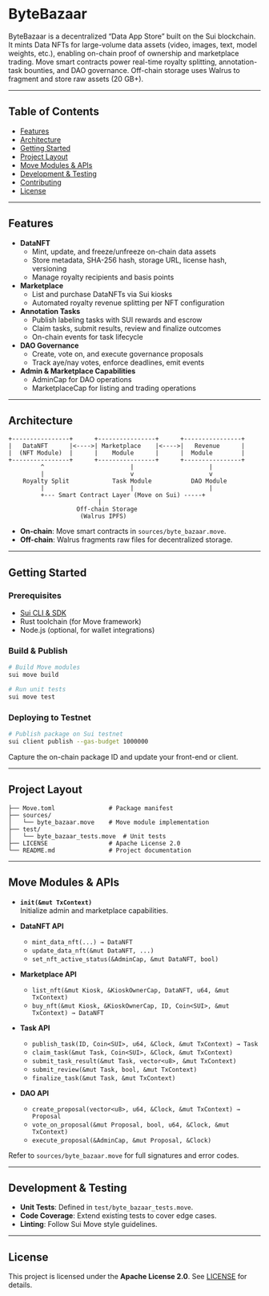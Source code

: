 # ByteBazaar

ByteBazaar is a decentralized “Data App Store” built on the Sui blockchain. It mints Data NFTs for large-volume data assets (video, images, text, model weights, etc.), enabling on-chain proof of ownership and marketplace trading. Move smart contracts power real-time royalty splitting, annotation-task bounties, and DAO governance. Off-chain storage uses Walrus to fragment and store raw assets (20 GB+).

---

## Table of Contents

- [Features](#features)  
- [Architecture](#architecture)  
- [Getting Started](#getting-started)  
- [Project Layout](#project-layout)  
- [Move Modules & APIs](#move-modules--apis)  
- [Development & Testing](#development--testing)  
- [Contributing](#contributing)  
- [License](#license)  

---

## Features

- **DataNFT**  
  - Mint, update, and freeze/unfreeze on-chain data assets  
  - Store metadata, SHA-256 hash, storage URL, license hash, versioning  
  - Manage royalty recipients and basis points  
- **Marketplace**  
  - List and purchase DataNFTs via Sui kiosks  
  - Automated royalty revenue splitting per NFT configuration  
- **Annotation Tasks**  
  - Publish labeling tasks with SUI rewards and escrow  
  - Claim tasks, submit results, review and finalize outcomes  
  - On-chain events for task lifecycle  
- **DAO Governance**  
  - Create, vote on, and execute governance proposals  
  - Track aye/nay votes, enforce deadlines, emit events  
- **Admin & Marketplace Capabilities**  
  - AdminCap for DAO operations  
  - MarketplaceCap for listing and trading operations  

---

## Architecture

```
+----------------+      +----------------+      +----------------+
|   DataNFT      |<---->| Marketplace    |<---->|   Revenue      |
|  (NFT Module)  |      |    Module      |      |  Module        |
+----------------+      +----------------+      +----------------+
         ^                        |                     |
         |                        v                     v
    Royalty Split            Task Module           DAO Module
         |                        |                     |
         +--- Smart Contract Layer (Move on Sui) -----+
                         |
                   Off-chain Storage
                    (Walrus IPFS)
```

- **On-chain**: Move smart contracts in `sources/byte_bazaar.move`.  
- **Off-chain**: Walrus fragments raw files for decentralized storage.  

---

## Getting Started

### Prerequisites

- [Sui CLI & SDK](https://docs.sui.io/)  
- Rust toolchain (for Move framework)  
- Node.js (optional, for wallet integrations)

### Build & Publish

```bash
# Build Move modules
sui move build

# Run unit tests
sui move test
```

### Deploying to Testnet

```bash
# Publish package on Sui testnet
sui client publish --gas-budget 1000000
```

Capture the on-chain package ID and update your front-end or client.

---

## Project Layout

```text
├── Move.toml               # Package manifest
├── sources/
│   └── byte_bazaar.move    # Move module implementation
├── test/
│   └── byte_bazaar_tests.move  # Unit tests
├── LICENSE                 # Apache License 2.0
└── README.md               # Project documentation
```

---

## Move Modules & APIs

- **`init(&mut TxContext)`**  
  Initialize admin and marketplace capabilities.

- **DataNFT API**  
  - `mint_data_nft(...) → DataNFT`  
  - `update_data_nft(&mut DataNFT, ...)`  
  - `set_nft_active_status(&AdminCap, &mut DataNFT, bool)`

- **Marketplace API**  
  - `list_nft(&mut Kiosk, &KioskOwnerCap, DataNFT, u64, &mut TxContext)`  
  - `buy_nft(&mut Kiosk, &KioskOwnerCap, ID, Coin<SUI>, &mut TxContext) → DataNFT`

- **Task API**  
  - `publish_task(ID, Coin<SUI>, u64, &Clock, &mut TxContext) → Task`  
  - `claim_task(&mut Task, Coin<SUI>, &Clock, &mut TxContext)`  
  - `submit_task_result(&mut Task, vector<u8>, &mut TxContext)`  
  - `submit_review(&mut Task, bool, &mut TxContext)`  
  - `finalize_task(&mut Task, &mut TxContext)`

- **DAO API**  
  - `create_proposal(vector<u8>, u64, &Clock, &mut TxContext) → Proposal`  
  - `vote_on_proposal(&mut Proposal, bool, u64, &Clock, &mut TxContext)`  
  - `execute_proposal(&AdminCap, &mut Proposal, &Clock)`

Refer to `sources/byte_bazaar.move` for full signatures and error codes.

---

## Development & Testing

- **Unit Tests**: Defined in `test/byte_bazaar_tests.move`.  
- **Code Coverage**: Extend existing tests to cover edge cases.  
- **Linting**: Follow Sui Move style guidelines.  

---

## License

This project is licensed under the **Apache License 2.0**. See [LICENSE](LICENSE) for details.
